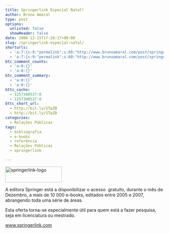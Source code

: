 ```yaml
---
title: Springerlink Especial Natal!
author: Bruno Amaral
type: post
options:
  unlisted: false
  showHeader: false
date: 2008-12-15T17:28:17+00:00
slug: /springerlink-especial-natal/
shorturls:
  - 'a:7:{s:9:"permalink";s:60:"http://www.brunoamaral.com/post/springerlink-especial-natal/";s:7:"tinyurl";s:25:"http://tinyurl.com/d74pa3";s:4:"isgd";s:17:"http://is.gd/pHae";s:5:"bitly";s:20:"http://bit.ly/398HAB";s:5:"snipr";s:22:"http://snipr.com/evb58";s:5:"snurl";s:22:"http://snurl.com/evb58";s:7:"snipurl";s:24:"http://snipurl.com/evb58";}'
  - 'a:7:{s:9:"permalink";s:60:"http://www.brunoamaral.com/post/springerlink-especial-natal/";s:7:"tinyurl";s:25:"http://tinyurl.com/d74pa3";s:4:"isgd";s:17:"http://is.gd/pHae";s:5:"bitly";s:20:"http://bit.ly/398HAB";s:5:"snipr";s:22:"http://snipr.com/evb58";s:5:"snurl";s:22:"http://snurl.com/evb58";s:7:"snipurl";s:24:"http://snipurl.com/evb58";}'
btc_comment_counts:
  - 'a:0:{}'
  - 'a:0:{}'
btc_comment_summary:
  - 'a:0:{}'
  - 'a:0:{}'
bttc_cache:
  - 1257300537:0
  - 1257300537:0
bttc_short_url:
  - http://bit.ly/STpZB
  - http://bit.ly/STpZB
categories:
  - Relações Públicas
tags:
  - bibliografia
  - e-books
  - referência
  - Relações Públicas
  - springerlink

---
```

[<img class="alignnone size-full wp-image-1125" title="springerlink-logo" src="/wp-content/uploads/2008/12/springerlink-logo1.gif" alt="springerlink-logo" width="180" height="50" />][1]

A editora Springer está a disponibilizar o acesso  gratuito, durante o mês de Dezembro, a mais de 10 000 e-books, editados entre 2005 e 2007, abrangendo toda uma série de áreas.

Esta oferta torna-se especialmente útil para quem está a fazer pesquisa, seja em licenciatura ou mestrado.

<a href="http://www.springerlink.com/" target="_blank">www.springerlink.com</a>

 [1]: http://www.springerlink.com/